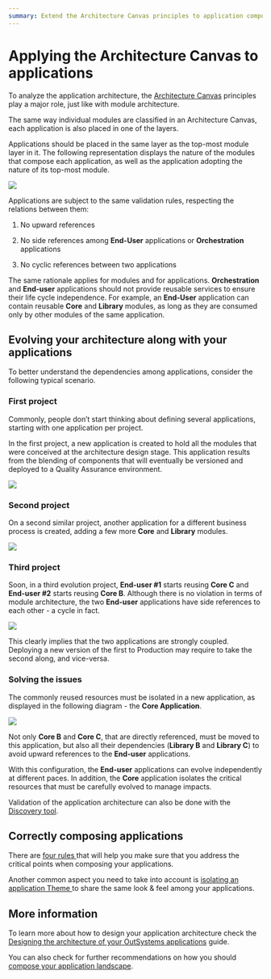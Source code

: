 ```yaml
---
summary: Extend the Architecture Canvas principles to application composition and make sure the architecture isolates applications and promotes independent life cycles.
---
```


# Applying the Architecture Canvas to applications

To analyze the application architecture, the [Architecture Canvas](https://success.outsystems.com/Support/Enterprise_Customers/Maintenance_and_Operations/Designing_the_architecture_of_your_OutSystems_applications/01_The_4_Layer_Canvas) principles play a major role, just like with module architecture.

The same way individual modules are classified in an Architecture Canvas, each application is also placed in one of the layers.

Applications should be placed in the same layer as the top-most module layer in it. The following representation displays the nature of the modules that compose each application, as well as the application adopting the nature of its top-most module.

![](images/applying-4-layer-canvas-apps_0.png)

Applications are subject to the same validation rules, respecting the relations between them:

1. No upward references

2. No side references among **End-User** applications or **Orchestration** applications

3. No cyclic references between two applications

The same rationale applies for modules and for applications. **Orchestration** and **End-user** applications should not provide reusable services to ensure their life cycle independence. For example, an **End-User** application can contain reusable **Core** and **Library** modules, as long as they are consumed only by other modules of the same application.

## Evolving your architecture along with your applications

To better understand the dependencies among applications, consider the following typical scenario.

### First project

Commonly, people don’t start thinking about defining several applications, starting with one application per project. 

In the first project, a new application is created to hold all the modules that were conceived at the architecture design stage. This application results from the blending of components that will eventually be versioned and deployed to a Quality Assurance environment.

![](images/applying-4-layer-canvas-apps_1.png)

### Second project

On a second similar project, another application for a different business process is created, adding a few more **Core** and **Library** modules.

![](images/applying-4-layer-canvas-apps_2.png)

### Third project

Soon, in a third evolution project, **End-user #1** starts reusing **Core C** and **End-user #2** starts reusing **Core B**. Although there is no violation in terms of module architecture, the two **End-user** applications have side references to each other - a cycle in fact.

![](images/applying-4-layer-canvas-apps_3.png)

This clearly implies that the two applications are strongly coupled. Deploying a new version of the first to Production may require to take the second along, and vice-versa.

### Solving the issues

The commonly reused resources must be isolated in a new application, as displayed in the following diagram - the **Core Application**.

![](images/applying-4-layer-canvas-apps_4.png)

Not only **Core B** and **Core C**, that are directly referenced, must be moved to this application, but also all their dependencies (**Library B** and **Library C**) to avoid upward references to the **End-user** applications.

With this configuration, the **End-user** applications can evolve independently at different paces. In addition, the **Core** application isolates the critical resources that must be carefully evolved to manage impacts.

Validation of the application architecture can also be done with the [Discovery tool](http://www.outsystems.com/forge/component/409/discovery/).

## Correctly composing applications

There are [four rules ](https://success.outsystems.com/Support/Enterprise_Customers/Maintenance_and_Operations/Designing_the_architecture_of_your_OutSystems_applications/Application_composition/02_The_4_rules_for_correct_application_composition)that will help you make sure that you address the critical points when composing your applications.

Another common aspect you need to take into account is [isolating an application Theme ](https://success.outsystems.com/Support/Enterprise_Customers/Maintenance_and_Operations/Designing_the_architecture_of_your_OutSystems_applications/Application_composition/03_Isolating_an_application_Theme)to share the same look & feel among your applications.

## More information

To learn more about how to design your application architecture check the [Designing the architecture of your OutSystems applications](https://success.outsystems.com/Support/Enterprise_Customers/Maintenance_and_Operations/Designing_the_architecture_of_your_OutSystems_applications) guide.

You can also check for further recommendations on how you should [compose your application landscape](https://success.outsystems.com/Support/Enterprise_Customers/Maintenance_and_Operations/Designing_the_architecture_of_your_OutSystems_applications/Application_composition).

